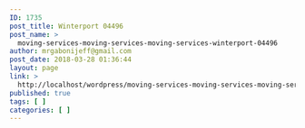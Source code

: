```yaml
---
ID: 1735
post_title: Winterport 04496
post_name: >
  moving-services-moving-services-moving-services-winterport-04496
author: mrgabonijeff@gmail.com
post_date: 2018-03-28 01:36:44
layout: page
link: >
  http://localhost/wordpress/moving-services-moving-services-moving-services-winterport-04496/
published: true
tags: [ ]
categories: [ ]
---
```

